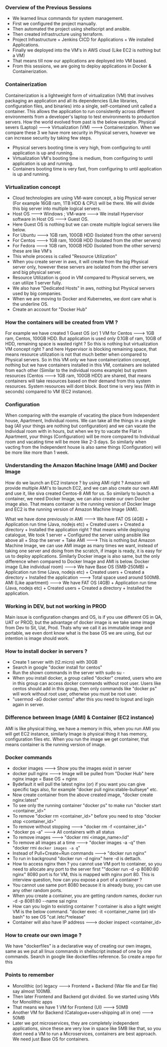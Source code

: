 ### Overview of the Previous Sessions
- We learned linux commands for system management.
- First we configured the project manually.
- Then automated the project using shellscript and ansible.
- Then created infrastructure using terraform.
- Project Infrastructure + Jenkins CICD for Applications + We installed Applications.
- Finally we deployed into the VM's in AWS cloud (Like EC2 is nothing but a VM)
- That means till now our applications are deployed into VM based.
- From this sessions, we are going to deploy applications in Docker & Containerization.

### Containerization
Containerization is a lightweight form of virtualization (VM) that involves packaging an application and all its dependencies (Like libraries, configuration files, and binaries) into a single, self-contained unit called a container. This allows the application to run consistently across different environments from a developer's laptop to test environments to production servers. How the world evolved from past is the below example.
Physical severs (Laptop) ---> Virtualization (VM) ---> Containerization. When we compare these 3 we have more security in Physical servers, however we can increase security by taking few steps.

- Physical servers booting time is very high, from configuring to until application is up and running.
- Virtualization VM's booting time is medium, from configuring to until application is up and running.
- Containers booting time is very fast, from configuring to until application is up and running.

### Virtualization concept
- Cloud technologies are using VM-ware concept, a big Physical server (For example 16GB ram, 1TB HDD & CPU)
  will be there. We will divide this big server into multiple logical servers.
- Host OS ---> Windows ; VM-ware ---> We install Hypervisor software in Host OS ---> Guest OS.
- Here Guest OS is nothing but we can create multiple logical servers like below.
- For Ubuntu ---> 1GB ram, 100GB HDD (Isolated from the other servers)
- For Centos ---> 1GB ram, 100GB HDD (Isolated from the other servers)
- For Fedora ---> 1GB ram, 100GB HDD (Isolated from the other servers) these are like VM's
- This whole process is called "Resource Utilization"
- When you create server in aws, it will create from the big Physical server only, however these servers are
  isolated from the other servers and big physical server.
- Resource Utilization is good in VM compared to Physical servers, we can utilize 1 server fully.
- We also have "Dedicated Hosts" in aws, nothing but Physical servers used by big companies.
- When we are moving to Docker and Kubernetes, we dont care what is the underline OS.
- Create an account for "Docker Hub" 

### How the containers will be created from VM ?
For example we have created 1 Guest OS (or) 1 VM for Centos ---> 1GB ram, Centos, 100GB HDD. But application is used only 0.1GB of ram, 10GB of HDD, remaining space is wasted right ? So this is nothing but virtualization VM concept right ? and here Hypervisor is blocking remaining space, that means resource utilization is not that much better when compared to Physical servers. So in this VM only we have containerization concept, nothing but we have containers installed in this VM, containers are isolated from each other (Similar to the individual rooms example) but system resources (Centos ---> 1GB ram, 100GB HDD) are shared, that means containers will take resources based on their demand from this system resources. System resources will dont block. Boot time is very less (With in seconds) compared to VM (EC2 instance).

### Configuration
When comparing with the example of vacating the place from Independent house, Apartment, Individual rooms. We can take all the things in a single bag (All your things are nothing but configuration) and we can vacate the Individual room with in hours, but when we try to vacate the Flat in Apartment, your things (Configuration) will be more compared to Individual room and vacating time will be more like 2-3 days. So similarly when vacting from the Independent house is also same things (Configuration) will be more like more than 1 week.

### Understanding the Amazon Machine Image (AMI) and Docker Image
How do we launch an EC2 instance ? by using AMI right ? Amazon will provide multiple AMI's to launch EC2, 
and we can also create our own AMI and use it, like siva created Centos-8 AMI for us. So similarly to launch 
a container, we need Docker Image, we can also create our own Docker image also. That means container is the running version of Docker Image and EC2 is the running version of Amazon Machine Image (AMI).

What we have done previously in AMI ---> We have FAT OS (4GB) + Application run time (Java, nodejs etc) + Created users + Created a directory + Installed the application right ? that means while deploying catalogue, We took 1 server + Configured the server using ansible like above all + Stop the server + Take AMI ---> This is nothing but Amazon Machine Image, we can use AMI image as many times we want, instead of taking one server and doing from the scratch, if image is ready, it is easy for us to deploy applications. Similarly Docker image is also same, but the only difference when compared to Docker Image and AMI is below.
Docker image (Like individual room) ---> We have Base OS (5MB-250MB) + Application run time (Java, nodejs etc) + Created users + Created a directory + Installed the application ---> Total space used around 500MB.
AMI (Like apartment) ---> We have FAT OS (4GB) + Application run time (Java, nodejs etc) + Created users + Created a directory + Installed the application.

### Working in DEV, but not working in PROD 
Main issue is configuration changes and OS, is if you use different OS in QA, UAT or PROD, but the advantage of docker image is we take same image from Dev to Sit, Uat, Prod. Thats why we call it as immutable image and portable, we even dont know what is the base OS we are using, but our intention is image should work.

### How to install docker in servers ?
- Create 1 server with (t2.micro) with 30GB
- Search in google "docker install for centos"
- Run the shown commands in the server with sudo su -
- When you install docker, a group called "docker" created, users who are in this group can access docker
  commands without root user. Users like centos should add in this group, then only commands like "docker ps"
  will work without root user, otherwise you must be root user.
- "usermod -aG docker centos" after this you need to logout and login again in server.

### Difference between Image (AMI) & Container (EC2 instance)
AMI is like physical thing, we have a memory in this, when you run AMI you will get EC2 instance, similarly Image is physical thing it has memory, configuration files etc. When you run the image we get container, that means container is the running version of image.

### Docker commands
- docker images ---> Show you the images exist in server
- docker pull nginx ---> Image will be pulled from "Docker Hub" here nginx image = Base OS + nginx 
- Bydefault it will pull the latest nginx (or) if you want you can give specific tags also, for example
  "docker pull nginx:stable-bullseye" etc.
- Now create container from the above created image, "docker create nginx:latest"
- To see only the running container "docker ps" to make run "docker start <container_id>"
- To remove "docker rm <container_id>" before you need to stop "docker stop <container_id>"
- To remove without stopping ---> "docker rm -f <container_id>"
- "docker ps -a" ---> All containers with all status
- To remove images ---> "docker rmi <image_name>/id"
- To remove all images at a time ---> "docker images -a -q" then "docker rmi `docker images -a q`"
- Instead of Pull+Create+Run commands ---> "docker run nginx"
- To run in background "docker run -d nginx" here -d is dettach.
- How to access nginx then ? you cannot use VM port to container, so you need to allocate any port to the
  server first ""docker run -d -p 8080:80 nginx" 8080 port is for VM, this is mapped with nginx port 80. This
  is interview question, how can you expose a port of a container ?
- You cannot use same port 8080 because it is already busy, you can use any other random ports.
- When you create a container, you are getting random names, docker run -d -p 8081:80 --name sai nginx
- How can you login to existing container ? container is also a light weight VM is the below command.
  "docker exec -it <container_name (or) id> bash" to see OS "cat /etc/*release"
- Container will also have IP address ---> docker inspect <container_id>

### How to create our own image ?
We have "dockerfiles" is a declarative way of creating our own images, same as we put all linux commands in shellscript instead of one by one commands. Search in google like dockerfiles reference. So create a repo for this

### Points to remember
- Monolithic (or) legacy ---> Frontend + Backend (War file and Ear file) say almost 100MB.
- Then later Frontend and Backend got divided. So we started using VMs for Monolithic apps
- That means we have 1 VM for Frontend (UI) ---> 50MB
- Another VM for Backend (Catalogue+user+shipping all in one) ---> 50MB
- Later we got microservices, they are completely independent applications, since these are very low in space
  like 5MB like that, so you dont need a VM to run a Microservices, containers are best approach. We need just
  Base OS for containers.
